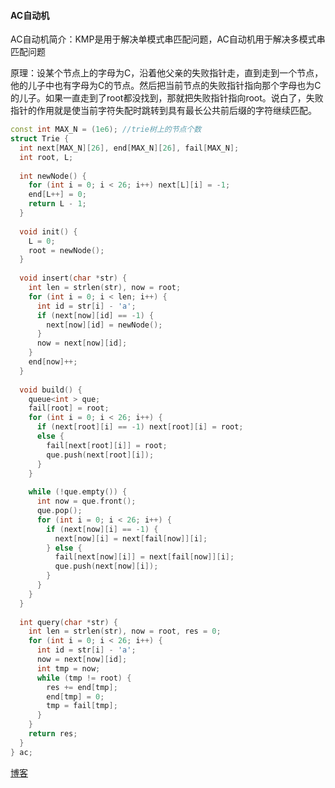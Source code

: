 #### AC自动机

AC自动机简介：KMP是用于解决单模式串匹配问题，AC自动机用于解决多模式串匹配问题

原理：设某个节点上的字母为C，沿着他父亲的失败指针走，直到走到一个节点，他的儿子中也有字母为C的节点。然后把当前节点的失败指针指向那个字母也为C的儿子。如果一直走到了root都没找到，那就把失败指针指向root。说白了，失败指针的作用就是使当前字符失配时跳转到具有最长公共前后缀的字符继续匹配。

```c++
const int MAX_N = (1e6); //trie树上的节点个数
struct Trie {
  int next[MAX_N][26], end[MAX_N][26], fail[MAX_N];
  int root, L;
  
  int newNode() {
    for (int i = 0; i < 26; i++) next[L][i] = -1;
    end[L++] = 0;
    return L - 1;
  }
  
  void init() {
    L = 0;
    root = newNode();
  }
  
  void insert(char *str) {
    int len = strlen(str), now = root;
    for (int i = 0; i < len; i++) {
      int id = str[i] - 'a';
      if (next[now][id] == -1) {
        next[now][id] = newNode();
      }
      now = next[now][id];
    }
    end[now]++;
  }
  
  void build() {
    queue<int > que;
    fail[root] = root;
    for (int i = 0; i < 26; i++) {
      if (next[root][i] == -1) next[root][i] = root;
      else {
        fail[next[root][i]] = root;
        que.push(next[root][i]);
      }
    }
    
    while (!que.empty()) {
      int now = que.front();
      que.pop();
      for (int i = 0; i < 26; i++) {
        if (next[now][i] == -1) {
          next[now][i] = next[fail[now]][i];
        } else {
          fail[next[now][i]] = next[fail[now]][i];
          que.push(next[now][i]);
        }
      }
    }
  }
  
  int query(char *str) {
    int len = strlen(str), now = root, res = 0;
    for (int i = 0; i < 26; i++) {
      int id = str[i] - 'a';
      now = next[now][id];
      int tmp = now;
      while (tmp != root) {
        res += end[tmp];
        end[tmp] = 0;
        tmp = fail[tmp];
      }
    }
    return res;
  }
} ac;
```

[博客](http://www.cnblogs.com/kuangbin/p/3164106.html)

